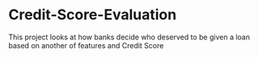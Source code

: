 # Credit-Score-Evaluation
This project looks at how banks decide who deserved to be given a loan based on another of features and Credit Score
